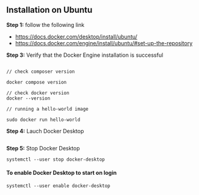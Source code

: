 
## Installation on Ubuntu

**Step 1:** follow the following link
- https://docs.docker.com/desktop/install/ubuntu/
- https://docs.docker.com/engine/install/ubuntu/#set-up-the-repository

**Step 3:** Verify that the Docker Engine installation is successful

```

// check composer version

docker compose version

// check docker version
docker --version

// running a hello-world image

sudo docker run hello-world

```

**Step 4:** Lauch Docker Desktop

```systemctl --user start docker-desktop
```

**Step 5:** Stop Docker Desktop

``` 
systemctl --user stop docker-desktop
```

#### To enable Docker Desktop to start on login

``` systemctl --user enable docker-desktop ```
